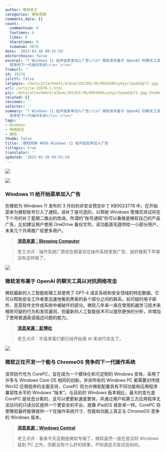 ```yaml
---
author: 硬核老王
categories: 硬核观察
comments_data: []
count:
  commentnum: 0
  favtimes: 0
  likes: 0
  sharetimes: 0
  viewnum: 3678
date: '2023-03-30 09:55:54'
editorchoice: false
excerpt: "? Windows 11 给开始菜单加入广告\r\n? 微软发布基于 OpenAI 的聊天工具以对抗网络攻击\r\n? 微软正在开发一个能与 ChromeOS
  竞争的下一代操作系统\r\n» \r\n»"
fromurl: ''
id: 15676
islctt: false
largepic: /data/attachment/album/202303/30/095458hiydyyr2qumd3p72.jpg
url: /article-15676-1.html
pic: /data/attachment/album/202303/30/095458hiydyyr2qumd3p72.jpg.thumb.jpg
related: []
reviewer: ''
selector: ''
summary: "? Windows 11 给开始菜单加入广告\r\n? 微软发布基于 OpenAI 的聊天工具以对抗网络攻击\r\n? 微软正在开发一个能与 ChromeOS
  竞争的下一代操作系统\r\n» \r\n»"
tags:
- Windows
- 网络安全
- 微软
thumb: false
title: '硬核观察 #956 Windows 11 给开始菜单加入广告'
titlepic: true
translator: ''
updated: '2023-03-30 09:55:54'
---
```


![](/data/attachment/album/202303/30/095458hiydyyr2qumd3p72.jpg)


![](/data/attachment/album/202303/30/095510mv1d79vodoy2aoaz.jpg)


### Windows 11 给开始菜单加入广告


在微软为 Windows 11 发布的 3 月份的非安全预览补丁 KB5023778 中，在开始菜单为微软账号引入了通知。该补丁是可选的，以帮助 Windows 管理员测试将在下个月的补丁星期二推出的改进。所谓的“账号通知”你可以看做是微软自己的产品广告，比如建议用户使用 OneDrive 备份文件。该功能首先提供给一小部分用户，未来几个月再推广给更多用户。



> 
> **[消息来源：Bleeping Computer](https://www.bleepingcomputer.com/news/microsoft/windows-11-kb5023778-update-adds-promotions-to-the-start-menu/)**
> 
> 
> 



> 
> 老王点评：操作系统厂商现在都喜欢在操作系统里放广告，就好像剩下苹果没有这样做了。
> 
> 
> 


![](/data/attachment/album/202303/30/095519kcrw3f6mw1rjlfnl.jpg)


### 微软发布基于 OpenAI 的聊天工具以对抗网络攻击


微软最新的人工智能助理工具使用了 GPT-4 语言系统和安全领域的特定数据。它可以帮助安全工作者更迅速地看到黑客的各个部分之间的联系，如可疑的电子邮件、恶意软件文件或系统中被破坏的部分。微软几年来一直在使用机器学习技术来根除可疑的行为和发现漏洞，但最新的人工智能技术可以提供更快的分析，并增加了使用普通英语描述问题的能力。



> 
> **[消息来源：彭博社](https://www.bloomberg.com/news/articles/2023-03-28/microsoft-msft-introduces-openai-chat-tools-for-fighting-cyberattacks)**
> 
> 
> 



> 
> 老王点评：毕竟黑客们都已经开始用 AI 来进行攻击了。
> 
> 
> 


![](/data/attachment/album/202303/30/095533nqbfix66myw3mtzx.jpg)


### 微软正在开发一个能与 ChromeOS 竞争的下一代操作系统


该项目代号为 CorePC，旨在成为一个模块化和可定制的 Windows 变体，采用了许多与 Windows Core OS 相同的创新。并非所有的 Windows PC 都需要对传统 Win32 应用程序的全面支持，CorePC 将允许微软配置具有不同功能和应用程序兼容性水平的 Windows “版本”。与目前的 Windows 版本相比，最大的变化是 CorePC 是状态分离的，这可以使更新速度更快，并通过用户和第三方应用程序无法访问的只读分区提供一个更安全的平台，就像 iPadOS 或安卓一样。CorePC 将使微软最终能够提供一个在操作系统尺寸、性能和功能上真正与 ChromeOS 竞争的 Windows 版本。



> 
> **[消息来源：Windows Central](https://www.windowscentral.com/software-apps/windows-11/microsoft-windows-corepc-modern-platform-hudson-valley-2024)**
> 
> 
> 



> 
> 老王点评：看来今天这期是微软专辑了。微软虽然一直在尝试将 Windows 装到 PC 之外，但都没有什么好的结果，不知道这次尝试会如何。
> 
> 
>